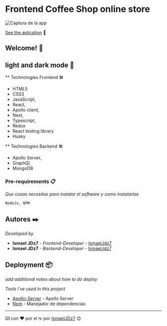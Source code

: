 # Frontend Coffee Shop online store

![Captura de la app](../landing.png)

[See the aplication](https://ismaeljdz.github.io/LightDarkMode/) 👀

## Welcome! 👋

## light and dark mode 🚀

\*\* Technologies Frontend 🛠

- HTML5
- CSS3
- JavaScript,
- React,
- Apollo client,
- Next,
- Typescript,
- Redux
- React testing library
- Husky

\*\* Technologies Backend 🛠

- Apollo Server,
- GraphQl,
- MongoDB

### Pre-requirements 📋

_Que cosas necesitas para instalar el software y como instalarlas_

```
NodeJs, NPM
```

## Autores ✒️

_Developed by_

- **Ismael JDz7** - _Frontend-Developer_ - [IsmaelJdz7](https://github.com/IsmaelJDz)
- **Ismael JDz7** - _Backend-Developer_ - [IsmaelJdz7](https://github.com/IsmaelJDz)

## Deployment 📦

_add additional notes about how to do deploy_

_Tools I've used in this project_

- [Apollo-Server](https://www.apollographql.com/docs/apollo-server/) - Apollo Server
- [Npm](https://www.npmjs.com/) - Manejador de dependencias

---

⌨️ con ❤️ por el ☕️ por [IsmaelJDz7](https://github.com/IsmaelJDz) 😊
